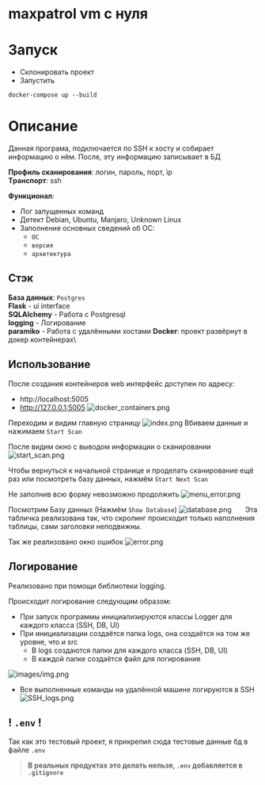 # maxpatrol vm с нуля

# Запуск

- Склонировать проект
- Запустить

```shell
docker-compose up --build
```

# Описание

Данная програма, подключается по SSH к хосту и собирает информацию о нём. После, эту информацию записывает в БД

**Профиль сканирования**: логин, пароль, порт, ip\
**Tранспорт**: ssh

**Функционал**:
- Лог запущенных команд
- Детект Debian, Ubuntu, Manjaro, Unknown Linux
- Заполнение основных сведений об ОС: 
  - `ОС`
  - `версия`
  - `архитектура`

## Стэк
**База данных**: `Postgres`\
**Flask** - ui interface\
**SQLAlchemy** - Работа с Postgresql\
**logging** - Логирование\
**paramiko** - Работа с удалёнными хостами
**Docker**: проект развёрнут в докер контейнерах\


## Использование

После создания контейнеров web интерфейс доступен по адресу:
- http://localhost:5005 
- http://127.0.0.1:5005
![docker_containers.png](images/docker_containers.png)

Переходим и видим главную страницу
![index.png](images/index.png)
Вбиваем данные и нажимаем `Start Scan`

После видим окно с выводом информации о сканировании
![start_scan.png](images/start_scan.png)

Чтобы вернуться к начальной странице и проделать сканирование ещё раз или посмотреть базу данных, нажмём `Start Next Scan`

Не заполнив всю форму невозможно продолжить
![menu_error.png](images/menu_error.png)

Посмотрим Базу данных (Нажмём `Show Database`)
![database.png](images/database.png)
&nbsp;&nbsp;&nbsp;&nbsp;&nbsp; Эта табличка реализована так, что скролинг происходит только наполнения таблицы, сами заголовки неподвижны.

Так же реализовано окно ошибок
![error.png](images/error.png)

##  Логирование

Реализовано при помощи библиотеки logging.

Происходит логирование следующим образом:
- При запуск программы инициализируются классы Logger для каждого класса (SSH, DB, UI)
- При инициализации создаётся папка logs, она создаётся на том же уровне, что и src 
  - В logs создаются папки для каждого класса (SSH, DB, UI)
  - В каждой папке создаётся файл для логирования

![images/img.png](images/logs-dir_struct.png)
- Все выполненные команды на удалённой машине логируются в SSH
![SSH_logs.png](images/SSH_logs.png)

## ! `.env` !

Так как это тестовый проект, я прикрепил сюда тестовые данные бд в файле `.env` 

> **В реальных продуктах это делать нельзя, `.env` добавляется в `.gitignore`**

